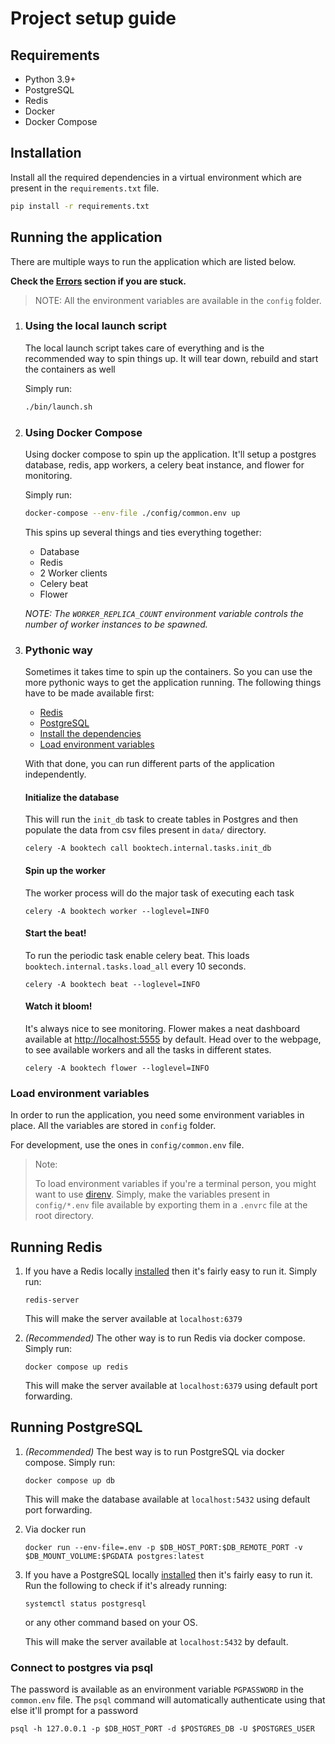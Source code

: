 # Project setup guide

## Requirements

- Python 3.9+
- PostgreSQL
- Redis
- Docker
- Docker Compose

## Installation

Install all the required dependencies in a virtual environment which are present
in the `requirements.txt` file.

```bash
pip install -r requirements.txt
```

## Running the application

There are multiple ways to run the application which are listed below.

**Check the [Errors](./errors.md) section if you are stuck.**

> NOTE: All the environment variables are available in the `config` folder.

1. ### Using the local launch script

   The local launch script takes care of everything and is the recommended way
   to spin things up. It will tear down, rebuild and start the
   containers as well

   Simply run:

   ```bash
   ./bin/launch.sh
   ```

2. ### Using Docker Compose

   Using docker compose to spin up the application.
   It'll setup a postgres database, redis, app workers, a celery beat instance,
   and flower for monitoring.

   Simply run:

   ```bash
   docker-compose --env-file ./config/common.env up
   ```

   This spins up several things and ties everything together:
   - Database
   - Redis
   - 2 Worker clients
   - Celery beat
   - Flower

   _NOTE: The `WORKER_REPLICA_COUNT` environment variable controls the number
   of worker instances to be spawned._

3. ### Pythonic way

   Sometimes it takes time to spin up the containers. So you can use the more
   pythonic ways to get the application running. The following things have to
   be made available first:

   - [Redis](./project-setup.md#running-redis)
   - [PostgreSQL](./project-setup.md#running-postgres)
   - [Install the dependencies](./project-setup.md#installation)
   - [Load environment variables](./project-setup.md#load-environment-variables)

   With that done, you can run different parts of the application independently.

   #### Initialize the database
   This will run the `init_db` task to create tables in Postgres and then
   populate the data from csv files present in `data/` directory.

   ```
   celery -A booktech call booktech.internal.tasks.init_db
   ```

   #### Spin up the worker
   The worker process will do the major task of executing each task

   ```
   celery -A booktech worker --loglevel=INFO
   ```

   #### Start the beat!
   To run the periodic task enable celery beat. This loads
   `booktech.internal.tasks.load_all` every 10 seconds.

   ```
   celery -A booktech beat --loglevel=INFO
   ```

   #### Watch it bloom!
   It's always nice to see monitoring. Flower makes a neat dashboard
   available at [http://localhost:5555](http://localhost:5555) by default.
   Head over to the webpage, to see available workers and all the tasks in
   different states.

   ```
   celery -A booktech flower --loglevel=INFO
   ```

### Load environment variables

In order to run the application, you need some environment variables in place.
All the variables are stored in `config` folder.

For development, use the ones in `config/common.env` file.

> Note:
>
> To load environment variables if you're a terminal person, you might want
> to use [direnv](https://direnv.net/). Simply, make the variables present
> in `config/*.env` file available by exporting them in a `.envrc` file
> at the root directory.

## Running Redis

1. If you have a Redis locally
   [installed](https://redis.io/docs/getting-started/installation/) then it's
   fairly easy to run it. Simply run:
   ```
   redis-server
   ```
   This will make the server available at `localhost:6379`

2. _(Recommended)_ The other way is to run Redis via docker compose. Simply run:
   ```
   docker compose up redis
   ```
   This will make the server available at `localhost:6379` using default port forwarding.


## Running PostgreSQL

1. _(Recommended)_ The best way is to run PostgreSQL via docker compose. Simply run:
   ```
   docker compose up db
   ```
   This will make the database available at `localhost:5432` using default port forwarding.

2. Via docker run
   ```
   docker run --env-file=.env -p $DB_HOST_PORT:$DB_REMOTE_PORT -v $DB_MOUNT_VOLUME:$PGDATA postgres:latest
   ```

3. If you have a PostgreSQL locally
   [installed](https://www.postgresql.org/download/) then it's fairly easy to
   run it. Run the following to check if it's already running:
   ```
   systemctl status postgresql
   ```
   or any other command based on your OS.

   This will make the server available at `localhost:5432` by default.


### Connect to postgres via psql

The password is available as an environment variable `PGPASSWORD` in the `common.env`
file. The `psql` command will automatically authenticate using that else it'll prompt for a password
```
psql -h 127.0.0.1 -p $DB_HOST_PORT -d $POSTGRES_DB -U $POSTGRES_USER
```

